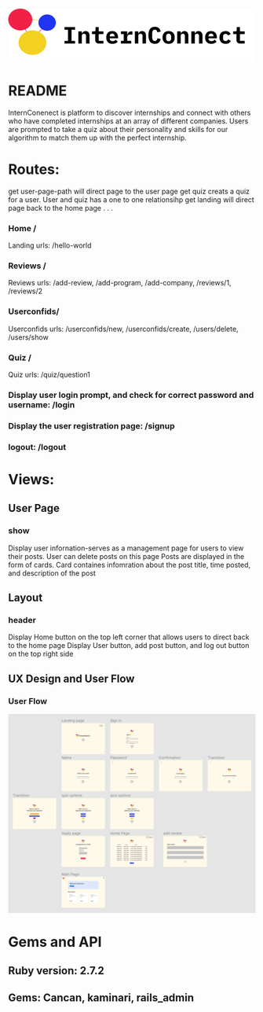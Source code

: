 ![Image description](https://github.com/cindyhou0210/InternConnect/blob/main/app/assets/images/Group_8.png)
# README
InternConenect is platform to discover internships and connect with others who have completed internships at an array of different companies. 
Users are prompted to take a quiz about their personality and skills for our algorithm to match them up with the perfect internship.

# Routes:
get user-page-path will direct page to the user page 
get quiz creats a quiz for a user. User and quiz has a one to one relationsihp
get landing will direct page back to the home page
.
.
.
### Home /
Landing urls: /hello-world

### Reviews /
Reviews urls: /add-review, /add-program, /add-company, /reviews/1, /reviews/2

### Userconfids/
Userconfids urls: /userconfids/new, /userconfids/create, /users/delete, /users/show

### Quiz /
Quiz urls: /quiz/question1


### Display user login prompt, and check for correct password and username: /login

### Display the user registration page: /signup
### logout: /logout




# Views:
## User Page
### show
Display user infornation-serves as a management page for users to view their posts. User can delete posts on this page
Posts are displayed in the form of cards. Card containes infomration about the post title, time posted, and description of the post

## Layout
### header
Display Home button on the top left corner that allows users to direct back to the home page
Display User button, add post button, and log out button on the top right side 

## UX Design and User Flow

### User Flow

![Image description](https://github.com/cindyhou0210/InternConnect/blob/main/app/assets/images/UX_Flow.png)


# Gems and API
## Ruby version: 2.7.2

## Gems: Cancan, kaminari, rails_admin
